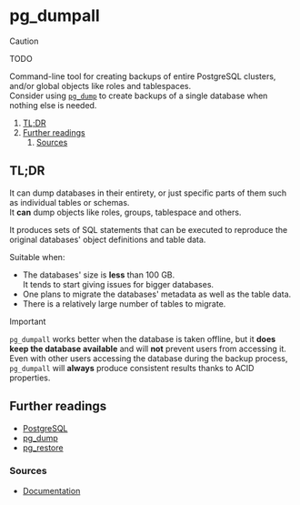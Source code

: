 # pg_dumpall

> [!caution]
> TODO

Command-line tool for creating backups of entire PostgreSQL clusters, and/or global objects like roles and
tablespaces.<br/>
Consider using [`pg_dump`][pg_dump] to create backups of a single database when nothing else is needed.

<!-- Remove this line to uncomment if used
## Table of contents <!-- omit in toc -->

1. [TL;DR](#tldr)
1. [Further readings](#further-readings)
   1. [Sources](#sources)

## TL;DR

It can dump databases in their entirety, or just specific parts of them such as individual tables or schemas.<br/>
It **can** dump objects like roles, groups, tablespace and others.

It produces sets of SQL statements that can be executed to reproduce the original databases' object definitions and
table data.

Suitable when:

- The databases' size is **less** than 100 GB.<br/>
  It tends to start giving issues for bigger databases.
- One plans to migrate the databases' metadata as well as the table data.
- There is a relatively large number of tables to migrate.

> [!important]
> `pg_dumpall` works better when the database is taken offline, but it **does keep the database available** and will
> **not** prevent users from accessing it.<br/>
> Even with other users accessing the database during the backup process, `pg_dumpall` will **always** produce
> consistent results thanks to ACID properties.

<!-- Uncomment if used
<details>
  <summary>Setup</summary>

```sh
```

</details>
-->

<!-- Uncomment if used
<details>
  <summary>Usage</summary>

```sh
```

</details>
-->

<!-- Uncomment if used
<details>
  <summary>Real world use cases</summary>

```sh
```

</details>
-->

## Further readings

- [PostgreSQL]
- [pg_dump]
- [pg_restore]

### Sources

- [Documentation]

<!--
  Reference
  ═╬═Time══
  -->

<!-- In-article sections -->
<!-- Knowledge base -->
[pg_dump]: pg_dump.md
[pg_restore]: pg_restore.md
[PostgreSQL]: README.md

<!-- Files -->
<!-- Upstream -->
[Documentation]: https://www.postgresql.org/docs/current/app-pg-dumpall.html

<!-- Others -->
